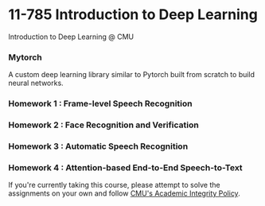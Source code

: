 # 11-785 Introduction to Deep Learning
Introduction to Deep Learning @ CMU

### Mytorch
A custom deep learning library similar to Pytorch built from scratch to build neural networks.

### Homework 1 : Frame-level Speech Recognition

### Homework 2 : Face Recognition and Verification

### Homework 3 : Automatic Speech Recognition

### Homework 4 : Attention-based End-to-End Speech-to-Text

If you're currently taking this course, please attempt to solve the assignments on your own and follow [CMU's Academic Integrity Policy](https://www.cmu.edu/policies/student-and-student-life/academic-integrity.html). 
